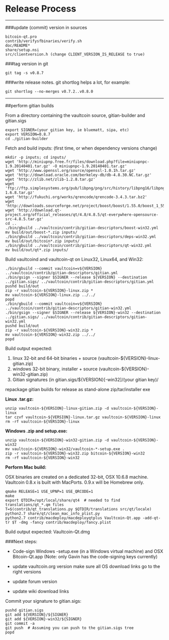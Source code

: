 Release Process
====================

* * *

###update (commit) version in sources


	bitcoin-qt.pro
	contrib/verifysfbinaries/verify.sh
	doc/README*
	share/setup.nsi
	src/clientversion.h (change CLIENT_VERSION_IS_RELEASE to true)

###tag version in git

	git tag -s v0.8.7

###write release notes. git shortlog helps a lot, for example:

	git shortlog --no-merges v0.7.2..v0.8.0

* * *

##perform gitian builds

 From a directory containing the vaultcoin source, gitian-builder and gitian.sigs
  
	export SIGNER=(your gitian key, ie bluematt, sipa, etc)
	export VERSION=0.8.7
	cd ./gitian-builder

 Fetch and build inputs: (first time, or when dependency versions change)

	mkdir -p inputs; cd inputs/
	wget 'http://miniupnp.free.fr/files/download.php?file=miniupnpc-1.9.20140401.tar.gz' -O miniupnpc-1.9.20140401.tar.gz'
	wget 'http://www.openssl.org/source/openssl-1.0.1h.tar.gz'
	wget 'http://download.oracle.com/berkeley-db/db-4.8.30.NC.tar.gz'
	wget 'http://zlib.net/zlib-1.2.8.tar.gz'
	wget 'ftp://ftp.simplesystems.org/pub/libpng/png/src/history/libpng16/libpng-1.6.8.tar.gz'
	wget 'http://fukuchi.org/works/qrencode/qrencode-3.4.3.tar.bz2'
	wget 'http://downloads.sourceforge.net/project/boost/boost/1.55.0/boost_1_55_0.tar.bz2'
	wget 'http://download.qt-project.org/official_releases/qt/4.8/4.8.5/qt-everywhere-opensource-src-4.8.5.tar.gz'
	cd ..
	./bin/gbuild ../vaultcoin/contrib/gitian-descriptors/boost-win32.yml
	mv build/out/boost-*.zip inputs/
	./bin/gbuild ../vaultcoin/contrib/gitian-descriptors/deps-win32.yml
	mv build/out/bitcoin*.zip inputs/
	./bin/gbuild ../vaultcoin/contrib/gitian-descriptors/qt-win32.yml
	mv build/out/qt*.zip inputs/

 Build vaultcoind and vaultcoin-qt on Linux32, Linux64, and Win32:
  
	./bin/gbuild --commit vaultcoin=v${VERSION} ../vaultcoin/contrib/gitian-descriptors/gitian.yml
	./bin/gsign --signer $SIGNER --release ${VERSION} --destination ../gitian.sigs/ ../vaultcoin/contrib/gitian-descriptors/gitian.yml
	pushd build/out
	zip -r vaultcoin-${VERSION}-linux.zip *
	mv vaultcoin-${VERSION}-linux.zip ../../
	popd
	./bin/gbuild --commit vaultcoin=v${VERSION} ../vaultcoin/contrib/gitian-descriptors/gitian-win32.yml
	./bin/gsign --signer $SIGNER --release ${VERSION}-win32 --destination ../gitian.sigs/ ../vaultcoin/contrib/gitian-descriptors/gitian-win32.yml
	pushd build/out
	zip -r vaultcoin-${VERSION}-win32.zip *
	mv vaultcoin-${VERSION}-win32.zip ../../
	popd

  Build output expected:

  1. linux 32-bit and 64-bit binaries + source (vaultcoin-${VERSION}-linux-gitian.zip)
  2. windows 32-bit binary, installer + source (vaultcoin-${VERSION}-win32-gitian.zip)
  3. Gitian signatures (in gitian.sigs/${VERSION}[-win32]/(your gitian key)/

repackage gitian builds for release as stand-alone zip/tar/installer exe

**Linux .tar.gz:**

	unzip vaultcoin-${VERSION}-linux-gitian.zip -d vaultcoin-${VERSION}-linux
	tar czvf vaultcoin-${VERSION}-linux.tar.gz vaultcoin-${VERSION}-linux
	rm -rf vaultcoin-${VERSION}-linux

**Windows .zip and setup.exe:**

	unzip vaultcoin-${VERSION}-win32-gitian.zip -d vaultcoin-${VERSION}-win32
	mv vaultcoin-${VERSION}-win32/vaultcoin-*-setup.exe .
	zip -r vaultcoin-${VERSION}-win32.zip bitcoin-${VERSION}-win32
	rm -rf vaultcoin-${VERSION}-win32

**Perform Mac build:**

  OSX binaries are created on a dedicated 32-bit, OSX 10.6.8 machine.
  Vaultcoin 0.8.x is built with MacPorts.  0.9.x will be Homebrew only.

	qmake RELEASE=1 USE_UPNP=1 USE_QRCODE=1
	make
	export QTDIR=/opt/local/share/qt4  # needed to find translations/qt_*.qm files
	T=$(contrib/qt_translations.py $QTDIR/translations src/qt/locale)
	python2.7 share/qt/clean_mac_info_plist.py
	python2.7 contrib/macdeploy/macdeployqtplus Vaultcoin-Qt.app -add-qt-tr $T -dmg -fancy contrib/macdeploy/fancy.plist

 Build output expected: Vaultcoin-Qt.dmg

###Next steps:

* Code-sign Windows -setup.exe (in a Windows virtual machine) and
  OSX Bitcoin-Qt.app (Note: only Gavin has the code-signing keys currently)

* update vaultcoin.org version
  make sure all OS download links go to the right versions

* update forum version

* update wiki download links

Commit your signature to gitian.sigs:

	pushd gitian.sigs
	git add ${VERSION}/${SIGNER}
	git add ${VERSION}-win32/${SIGNER}
	git commit -a
	git push  # Assuming you can push to the gitian.sigs tree
	popd

